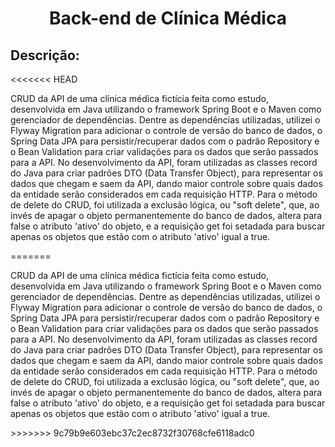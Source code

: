 <h1 align="center"> Back-end de Clínica Médica </h1>




<h2>Descrição:</h2>
<<<<<<< HEAD
<p>CRUD da API de uma clínica médica fictícia feita como estudo, desenvolvida em Java utilizando o framework Spring Boot e o Maven como gerenciador de dependências. Dentre as dependências utilizadas, utilizei o Flyway Migration para adicionar o controle de versão do banco de dados, o Spring Data JPA para persistir/recuperar dados com o padrão Repository e o Bean Validation para criar validações para os dados que serão passados para a API. No desenvolvimento da API, foram utilizadas as classes record do Java para criar padrões DTO (Data Transfer Object), para representar os dados que chegam e saem da API, dando maior controle sobre quais dados da entidade serão considerados em cada requisição HTTP. Para o método de delete do CRUD, foi utilizada a exclusão lógica, ou "soft delete", que, ao invés de apagar o objeto permanentemente do banco de dados, altera para false o atributo 'ativo' do objeto, e a requisição get foi setadada para buscar apenas os objetos que estão com o atributo 'ativo' igual a true.</p>
=======
<p>CRUD da API de uma clínica médica fictícia feita como estudo, desenvolvida em Java utilizando o framework Spring Boot e o Maven como gerenciador de dependências. Dentre as dependências utilizadas, utilizei o Flyway Migration para adicionar o controle de versão do banco de dados, o Spring Data JPA para persistir/recuperar dados com o padrão Repository e o Bean Validation para criar validações para os dados que serão passados para a API. No desenvolvimento da API, foram utilizadas as classes record do Java para criar padrões DTO (Data Transfer Object), para representar os dados que chegam e saem da API, dando maior controle sobre quais dados da entidade serão considerados em cada requisição HTTP. Para o método de delete do CRUD, foi utilizada a exclusão lógica, ou "soft delete", que, ao invés de apagar o objeto permanentemente do banco de dados, altera para false o atributo 'ativo' do objeto, e a requisição get foi setadada para buscar apenas os objetos que estão com o atributo 'ativo' igual a true.</p>
>>>>>>> 9c79b9e603ebc37c2ec8732f30768cfe6118adc0




